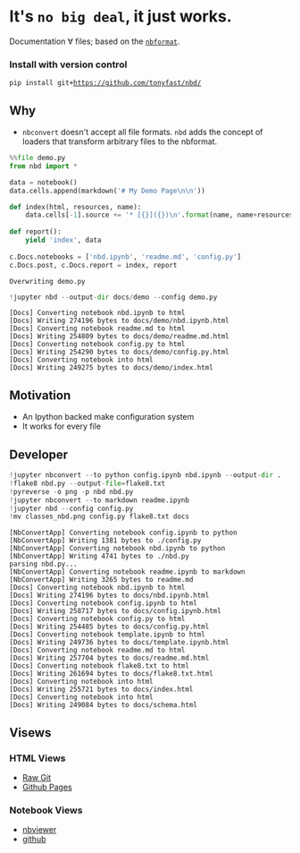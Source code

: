 
# It's `no big deal`, it just works.

Documentation ∀ files; based on the [`nbformat`](nbformat.readthedocs.io).

### Install with version control

`pip install git+`<code><a href="https://github.com/tonyfast/nbd/">https://github.com/tonyfast/nbd/</a></code>


## Why

* `nbconvert` doesn't accept all file formats.  `nbd` adds the concept of loaders
that transform arbitrary files to the nbformat.


```python
%%file demo.py
from nbd import *

data = notebook()
data.cells.append(markdown('# My Demo Page\n\n'))

def index(html, resources, name):
    data.cells[-1].source += '* [{}]({})\n'.format(name, name+resources['output_extension'])
    
def report():
    yield 'index', data
    
c.Docs.notebooks = ['nbd.ipynb', 'readme.md', 'config.py']
c.Docs.post, c.Docs.report = index, report
```

    Overwriting demo.py



```python
!jupyter nbd --output-dir docs/demo --config demo.py
```

    [Docs] Converting notebook nbd.ipynb to html
    [Docs] Writing 274196 bytes to docs/demo/nbd.ipynb.html
    [Docs] Converting notebook readme.md to html
    [Docs] Writing 254809 bytes to docs/demo/readme.md.html
    [Docs] Converting notebook config.py to html
    [Docs] Writing 254290 bytes to docs/demo/config.py.html
    [Docs] Converting notebook into html
    [Docs] Writing 249275 bytes to docs/demo/index.html


## Motivation

* An Ipython backed make configuration system
* It works for every file

## Developer


```python
!jupyter nbconvert --to python config.ipynb nbd.ipynb --output-dir .
!flake8 nbd.py --output-file=flake8.txt
!pyreverse -o png -p nbd nbd.py
!jupyter nbconvert --to markdown readme.ipynb
!jupyter nbd --config config.py
!mv classes_nbd.png config.py flake8.txt docs
```

    [NbConvertApp] Converting notebook config.ipynb to python
    [NbConvertApp] Writing 1381 bytes to ./config.py
    [NbConvertApp] Converting notebook nbd.ipynb to python
    [NbConvertApp] Writing 4741 bytes to ./nbd.py
    parsing nbd.py...
    [NbConvertApp] Converting notebook readme.ipynb to markdown
    [NbConvertApp] Writing 3265 bytes to readme.md
    [Docs] Converting notebook nbd.ipynb to html
    [Docs] Writing 274196 bytes to docs/nbd.ipynb.html
    [Docs] Converting notebook config.ipynb to html
    [Docs] Writing 258717 bytes to docs/config.ipynb.html
    [Docs] Converting notebook config.py to html
    [Docs] Writing 254485 bytes to docs/config.py.html
    [Docs] Converting notebook template.ipynb to html
    [Docs] Writing 249736 bytes to docs/template.ipynb.html
    [Docs] Converting notebook readme.md to html
    [Docs] Writing 257704 bytes to docs/readme.md.html
    [Docs] Converting notebook flake8.txt to html
    [Docs] Writing 261694 bytes to docs/flake8.txt.html
    [Docs] Converting notebook into html
    [Docs] Writing 255721 bytes to docs/index.html
    [Docs] Converting notebook into html
    [Docs] Writing 249084 bytes to docs/schema.html


## Visews
### HTML Views

* [Raw Git](https://rawgit.com/tonyfast/nbd/master/docs/index.html)
* [Github Pages](https://tonyfast.github.io/nbd)

### Notebook Views

* [nbviewer](http://nbviewer.jupyter.org/github/tonyfast/nbd/blob/master/readme.ipynb)
* [github](https://github.com/tonyfast/nbd/blob/master/usage/readme.ipynb)


```python

```
